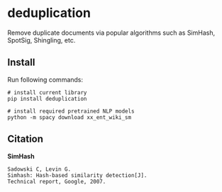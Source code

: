 # deduplication
Remove duplicate documents via popular algorithms such as SimHash, SpotSig, Shingling, etc.

## Install

Run following commands:

```
# install current library
pip install deduplication

# install required pretrained NLP models 
python -m spacy download xx_ent_wiki_sm
```

## Citation

__SimHash__

```
Sadowski C, Levin G. 
Simhash: Hash-based similarity detection[J]. 
Technical report, Google, 2007.
```